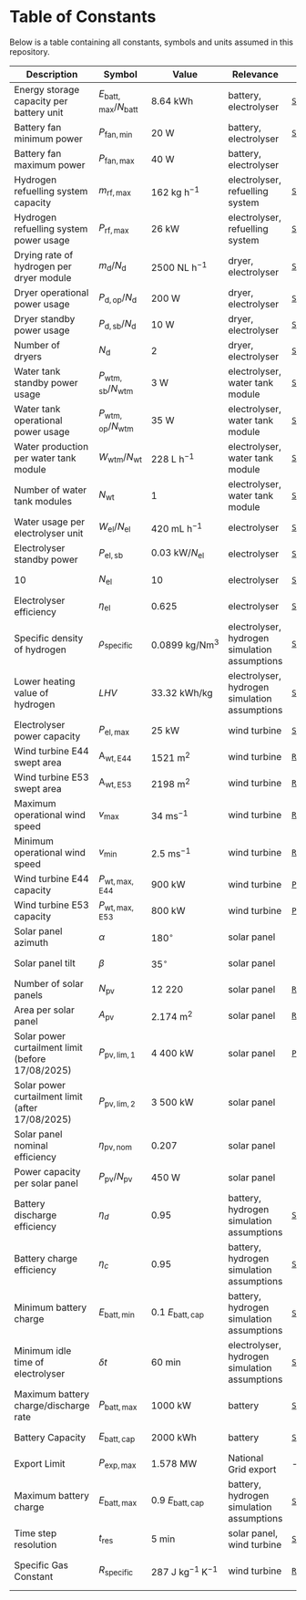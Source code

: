 # Table of Constants

Below is a table containing all constants, symbols and units assumed in this repository.

| Description                                       | Symbol                                      | Value                                  | Relevance                                     | Notebook                                                                           | Source                                                                                                                                                               |
| ------------------------------------------------- | ------------------------------------------- | -------------------------------------- | --------------------------------------------- | ---------------------------------------------------------------------------------- | -------------------------------------------------------------------------------------------------------------------------------------------------------------------- |
| Energy storage capacity per battery unit          | $E_{\mathrm{batt,max}}/N_{\mathrm{batt}}$ | $8.64\ \mathrm{kWh}$                 | battery, electrolyser                         | [`Simulate_Hydrogen_Production.ipynb`](/Scripts/Simulate_Hydrogen_Production.ipynb) | BYD, n.d.                                                                                                                                                            |
| Battery fan minimum power                         | $P_{\mathrm{fan,min}}$                     | $20 \ \mathrm{W}$                    | battery, electrolyser                         | [`Simulate_Hydrogen_Production.ipynb`](/Scripts/Simulate_Hydrogen_Production.ipynb) | BYD, n.d.                                                                                                                                                            |
| Battery fan maximum power                         | $P_{\mathrm{fan,max}}$                     | $40 \ \mathrm{W}$                    | battery, electrolyser                         |                                                                                    | BYD, n.d.                                                                                                                                                            |
| Hydrogen refuelling system capacity               | $m_\mathrm{rf,max}$                        | $162 \ \mathrm{kg\ h^{-1}}$         | electrolyser, refuelling system               | [`Simulate_Hydrogen_Production.ipynb`](/Scripts/Simulate_Hydrogen_Production.ipynb) | [Fuel Cell Systems, n.d.](https://static1.squarespace.com/static/5d948203a5c3b67335745a9d/t/652d4f73fda70a44919b4af1/1697468276832/FCSL-HyQube-500-datasheet-LR.pdf) |
| Hydrogen refuelling system power usage            | $P_{\mathrm{rf,max}}$                      | $26\ \mathrm{kW}$                    | electrolyser, refuelling system               | [`Simulate_Hydrogen_Production.ipynb`](/Scripts/Simulate_Hydrogen_Production.ipynb) | [Fuel Cell Systems, n.d.](https://static1.squarespace.com/static/5d948203a5c3b67335745a9d/t/652d4f73fda70a44919b4af1/1697468276832/FCSL-HyQube-500-datasheet-LR.pdf) |
| Drying rate of hydrogen per dryer module          | $m_\mathrm{d}/N_{\mathrm{d}}$             | $2500\ \mathrm{NL\ h^{-1}}$         | dryer, electrolyser                           | [`Simulate_Hydrogen_Production.ipynb`](/Scripts/Simulate_Hydrogen_Production.ipynb) | [Enapter, n.d. a](https://handbook.enapter.com/electrolyser/dry21/downloads/Enapter_Datasheet_DRY21_EN.pdf)                                                          |
| Dryer operational power usage                     | $P_{\mathrm{d,op}}/N_{\mathrm{d}}$        | $200\ \mathrm{W}$                    | dryer, electrolyser                           | [`Simulate_Hydrogen_Production.ipynb`](/Scripts/Simulate_Hydrogen_Production.ipynb) | [Enapter, n.d. a](https://handbook.enapter.com/electrolyser/dry21/downloads/Enapter_Datasheet_DRY21_EN.pdf)                                                          |
| Dryer standby power usage                         | $P_{\mathrm{d,sb}}/N_{\mathrm{d}}$        | $10\ \mathrm{W}$                     | dryer, electrolyser                           | [`Simulate_Hydrogen_Production.ipynb`](/Scripts/Simulate_Hydrogen_Production.ipynb) | [Enapter, n.d. a](https://handbook.enapter.com/electrolyser/dry21/downloads/Enapter_Datasheet_DRY21_EN.pdf)                                                          |
| Number of dryers                                  | $N_{\mathrm{d}}$                           | $2$                                    | dryer, electrolyser                           | [`Simulate_Hydrogen_Production.ipynb`](/Scripts/Simulate_Hydrogen_Production.ipynb) | [Enapter, n.d. a](https://handbook.enapter.com/electrolyser/dry21/downloads/Enapter_Datasheet_DRY21_EN.pdf)                                                          |
| Water tank standby power usage                    | $P_{\mathrm{wtm,sb}}/N_{\mathrm{wtm}}$    | $3\ \mathrm{W}$                      | electrolyser, water tank module               | [`Simulate_Hydrogen_Production.ipynb`](/Scripts/Simulate_Hydrogen_Production.ipynb) | [Enapter, n.d. c](https://handbook.enapter.com/electrolyser/wt21/downloads/Enapter_Datasheet_WT21_EN.pdf)                                                            |
| Water tank operational power usage                | $P_{\mathrm{wtm,op}}/N_{\mathrm{wtm}}$    | $35\ \mathrm{W}$                     | electrolyser, water tank module               | [`Simulate_Hydrogen_Production.ipynb`](/Scripts/Simulate_Hydrogen_Production.ipynb) | [Enapter, n.d. c](https://handbook.enapter.com/electrolyser/wt21/downloads/Enapter_Datasheet_WT21_EN.pdf)                                                            |
| Water production per water tank module            | $W_{\mathrm{wtm}}/N_{\mathrm{wt}}$        | $228\ \mathrm{L\ h^{-1}}$           | electrolyser, water tank module               | [`Simulate_Hydrogen_Production.ipynb`](/Scripts/Simulate_Hydrogen_Production.ipynb) | [Enapter, n.d. c](https://handbook.enapter.com/electrolyser/wt21/downloads/Enapter_Datasheet_WT21_EN.pdf)                                                            |
| Number of water tank modules                      | $N_{\mathrm{wt}}$                          | $1$                                    | electrolyser, water tank module               | [`Simulate_Hydrogen_Production.ipynb`](/Scripts/Simulate_Hydrogen_Production.ipynb) | [Enapter, n.d. c](https://handbook.enapter.com/electrolyser/wt21/downloads/Enapter_Datasheet_WT21_EN.pdf)                                                            |
| Water usage per electrolyser unit                 | $W_{\mathrm{el}}/N_{\mathrm{el}}$         | $420\ \mathrm{mL\ h^{-1}}$          | electrolyser                                  | [`Simulate_Hydrogen_Production.ipynb`](/Scripts/Simulate_Hydrogen_Production.ipynb) | [Enapter, n.d. b](https://handbook.enapter.com/electrolyser/el41/downloads/Enapter_Datasheet_EL41_EN.pdf)                                                            |
| Electrolyser standby power                        | $P_{\mathrm{el,sb}}$                       | $0.03\ \mathrm{kW}/N_{\mathrm{el}}$ | electrolyser                                  | [`Simulate_Hydrogen_Production.ipynb`](/Scripts/Simulate_Hydrogen_Production.ipynb) | [Enapter, n.d. b](https://handbook.enapter.com/electrolyser/el41/downloads/Enapter_Datasheet_EL41_EN.pdf)                                                            |
| 10                                                | $N_{\mathrm{el}}$                          | $10$                                   | electrolyser                                  | [`Simulate_Hydrogen_Production.ipynb`](/Scripts/Simulate_Hydrogen_Production.ipynb) | Matthew Dean                                                                                                                                                         |
| Electrolyser efficiency                           | $\eta_{\mathrm{el}}$                      | $0.625$                                | electrolyser                                  | [`Simulate_Hydrogen_Production.ipynb`](/Scripts/Simulate_Hydrogen_Production.ipynb) | [Enapter, n.d. b](https://handbook.enapter.com/electrolyser/el41/downloads/Enapter_Datasheet_EL41_EN.pdf)                                                            |
| Specific density of hydrogen                      | $\rho_{\mathrm{specific}}$                | $0.0899\ \mathrm{kg/Nm^3}$           | electrolyser, hydrogen simulation assumptions | [`Simulate_Hydrogen_Production.ipynb`](/Scripts/Simulate_Hydrogen_Production.ipynb) | [Jovan et al., 2017](https://doi.org/10.1016/j.ecmx.2021.100081)                                                                                                     |
| Lower heating value of hydrogen                   | $LHV$                                       | $33.32\ \mathrm{kWh/ kg}$            | electrolyser, hydrogen simulation assumptions | [`Simulate_Hydrogen_Production.ipynb`](/Scripts/Simulate_Hydrogen_Production.ipynb) | [Jovan et al., 2017](https://doi.org/10.1016/j.ecmx.2021.100081)                                                                                                     |
| Electrolyser power capacity                       | $P_{\mathrm{el,max}}$                      | $25\ \mathrm{kW}$                    | wind turbine                                  | [`Simulate_Hydrogen_Production.ipynb`](/Scripts/Simulate_Hydrogen_Production.ipynb) | Matthew Dean                                                                                                                                                         |
| Wind turbine E44 swept area                       | $\mathrm{A_{\mathrm{wt,E44}}}$            | $1521\ \mathrm{m^2}$                 | wind turbine                                  | [`Renewable_Energy_Efficiency.ipynb`](/Scripts/Renewable_Energy_Efficiency.ipynb)   | Enercon, 2018                                                                                                                                                        |
| Wind turbine E53 swept area                       | $\mathrm{A_{\mathrm{wt,E53}}}$            | $2198\ \mathrm{m^2}$                 | wind turbine                                  | [`Renewable_Energy_Efficiency.ipynb`](/Scripts/Renewable_Energy_Efficiency.ipynb)   | Enercon, 2018                                                                                                                                                        |
| Maximum operational wind speed                    | $v_{\mathrm{max}}$                         | $34\ \mathrm{ms^{-1}}$               | wind turbine                                  | [`Renewable_Energy_Efficiency.ipynb`](/Scripts/Renewable_Energy_Efficiency.ipynb)   | Enercon, 2018                                                                                                                                                        |
| Minimum operational wind speed                    | $v_{\mathrm{min}}$                         | $2.5\ \mathrm{ms^{-1}}$              | wind turbine                                  | [`Renewable_Energy_Efficiency.ipynb`](/Scripts/Renewable_Energy_Efficiency.ipynb)   | Enercon, 2018                                                                                                                                                        |
| Wind turbine E44 capacity                         | $P_{\mathrm{wt,max,E44}}$                  | $900\ \mathrm{kW}$                   | wind turbine                                  | [`Plot_Hydrogen_Simulations.ipynb`](/Scripts/Plot_Hydrogen_Simulations.ipynb)       | [Fan et al., 2022](https://doi.org/10.1016/j.egyr.2022.09.046)                                                                                                       |
| Wind turbine E53 capacity                         | $P_{\mathrm{wt,max,E53}}$                  | $800\ \mathrm{kW}$                   | wind turbine                                  | [`Plot_Hydrogen_Simulations.ipynb`](/Scripts/Plot_Hydrogen_Simulations.ipynb)       | [Fan et al., 2022](https://doi.org/10.1016/j.egyr.2022.09.046)                                                                                                       |
| Solar panel azimuth                               | $\alpha$                                   | $180^{\circ}$                         | solar panel                                   |                                                                                    | Matthew Dean                                                                                                                                                         |
| Solar panel tilt                                  | $\beta$                                    | $35^{\circ}$                          | solar panel                                   |                                                                                    | Matthew Dean                                                                                                                                                         |
| Number of solar panels                            | $N_{\mathrm{pv}}$                          | $12\ 220$                             | solar panel                                   | [`Renewable_Energy_Efficiency.ipynb`](/Scripts/Renewable_Energy_Efficiency.ipynb)   | Matthew Dean                                                                                                                                                         |
| Area per solar panel                              | $A_{\mathrm{pv}}$                          | $2.174\ \mathrm{m^2}$                | solar panel                                   | [`Renewable_Energy_Efficiency.ipynb`](/Scripts/Renewable_Energy_Efficiency.ipynb)   | LONGi, 2018                                                                                                                                                          |
| Solar power curtailment limit (before 17/08/2025) | $P_{\mathrm{pv, lim, 1}}$                  | $4\ 400\ \mathrm{kW}$               | solar panel                                   | [`Plot_Hydrogen_Simulations.ipynb`](/Scripts/Plot_Hydrogen_Simulations.ipynb)       | Matthew Dean                                                                                                                                                         |
| Solar power curtailment limit (after 17/08/2025) | $P_{\mathrm{pv,lim,2}}$                    | $3\ 500\ \mathrm{kW}$               | solar panel                                   |                                                                                    | Matthew Dean                                                                                                                                                         |
| Solar panel nominal efficiency                    | $\eta_{\mathrm{pv,nom}}$                  | $0.207$                                | solar panel                                   |                                                                                    | LONGi, 2018                                                                                                                                                          |
| Power capacity per solar panel                    | $P_{\mathrm{pv}}/N_{\mathrm{pv}}$         | $450\ \mathrm{W}$                    | solar panel                                   |                                                                                    | LONGi, 2018                                                                                                                                                          |
| Battery discharge efficiency                      | $\eta_d$                                   | $0.95$                                 | battery, hydrogen simulation assumptions      | [`Simulate_Hydrogen_Production.ipynb`](/Scripts/Simulate_Hydrogen_Production.ipynb) | [Rehm et al., 2025](https://doi.org/10.1016/j.jpowsour.2025.236290)                                                                                                  |
| Battery charge efficiency                         | $\eta_c$                                   | $0.95$                                 | battery, hydrogen simulation assumptions      | [`Simulate_Hydrogen_Production.ipynb`](/Scripts/Simulate_Hydrogen_Production.ipynb) | [Rehm et al., 2025](https://doi.org/10.1016/j.jpowsour.2025.236290)                                                                                                  |
| Minimum battery charge                            | $E_{\mathrm{batt,min}}$                | $0.1\ E_{\mathrm{batt,cap}}$         | battery, hydrogen simulation assumptions      | [`Simulate_Hydrogen_Production.ipynb`](/Scripts/Simulate_Hydrogen_Production.ipynb) | Matthew Dean                                                                                                                                                         |
| Minimum idle time of electrolyser                 | $\delta t$                                 | $60\ \mathrm{min}$                   | electrolyser, hydrogen simulation assumptions | [`Simulate_Hydrogen_Production.ipynb`](/Scripts/Simulate_Hydrogen_Production.ipynb) | -                                                                                                                                                                    |
| Maximum battery charge/discharge rate             | $P_{\mathrm{batt,max}}$                    | $1000\ \mathrm{kW}$                  | battery                                       | [`Simulate_Hydrogen_Production.ipynb`](/Scripts/Simulate_Hydrogen_Production.ipynb) | [Fan et al., 2022](https://doi.org/10.1016/j.egyr.2022.09.046)                                                                                                       |
| Battery Capacity                                  | $E_{\mathrm{batt,cap}}$                    | $2000\ \mathrm{kWh}$                 | battery                                       | [`Simulate_Hydrogen_Production.ipynb`](/Scripts/Simulate_Hydrogen_Production.ipynb) | Matthew Dean                                                                                                                                                         |
| Export Limit                                      | $P_{\mathrm{exp,max}}$                     | $1.578\ \mathrm{MW}$                 | National Grid export                          | -                                                                                  | [Deakin et al., 2024](https://doi.org/10.1016/j.ijepes.2024.110302)                                                                                                  |
| Maximum battery charge                            | $E_{\mathrm{batt,max}}$                | $0.9\ E_{\mathrm{batt,cap}}$         | battery, hydrogen simulation assumptions      | [`Simulate_Hydrogen_Production.ipynb`](/Scripts/Simulate_Hydrogen_Production.ipynb) | Matthew Dean                                                                                                                                                         |
| Time step resolution                              | $t_{\mathrm{res}}$                         | $5\ \mathrm{min}$                    | solar panel, wind turbine                     | [`Simulate_Hydrogen_Production.ipynb`](/Scripts/Simulate_Hydrogen_Production.ipynb) | -                                                                                                                                                                    |
| Specific Gas Constant                             | $R_{\mathrm{specific}}$                    | $287\ \mathrm{J\ kg^{-1}\ K^{-1}}$ | wind turbine                                  | [`Renewable_Energy_Efficiency.ipynb`](/Scripts/Renewable_Energy_Efficiency.ipynb)   | [Houghton et al., 2013](https://doi.org/10.1016/B978-0-08-096632-8.00001-1)                                                                                          |

